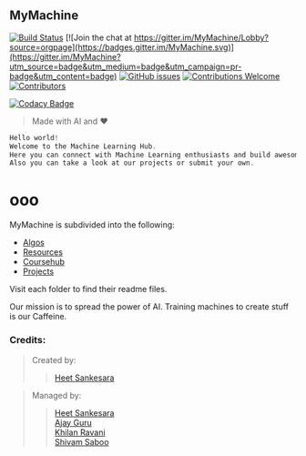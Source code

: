 <img src="logo.png" alt="Drawing" style="width: 200px;height: 1px;align: center;"/>

## MyMachine 
[![Build Status](https://travis-ci.org/Hsankesara/MyMachine.svg)](https://travis-ci.org/Hsankesara/MyMachine)
[![Join the chat at https://gitter.im/MyMachine/Lobby?source=orgpage](https://badges.gitter.im/MyMachine.svg)](https://gitter.im/MyMachine?utm_source=badge&utm_medium=badge&utm_campaign=pr-badge&utm_content=badge)
[![GitHub issues](https://img.shields.io/github/issues/Hsankesara/MyMachine.svg)](https://github.com/Hsankesara/MyMachine/issues)
[![Contributions Welcome](https://img.shields.io/badge/contributions-welcome-brightgreen.svg?style=flat)](https://github.com/Hsankesara/MyMachine/issues)
[![Contributors](https://img.shields.io/github/contributors/Hsankesara/MyMachine.svg)](https://github.com/Hsankesara/MyMachine/graphs/contributors)

[![Codacy Badge](https://api.codacy.com/project/badge/Grade/aa99aac5a29547a89e486c395eb25032)](https://www.codacy.com/app/201651005/MyMachine?utm_source=github.com&utm_medium=referral&utm_content=Hsankesara/MyMachine&utm_campaign=badger)

>Made with AI and :heart:

```c
Hello world!
Welcome to the Machine Learning Hub.
Here you can connect with Machine Learning enthusiasts and build awesome stuff!!!
Also you can take a look at our projects or submit your own. 

```
<h1>ooo</h1>



MyMachine is subdivided into the following:

 * [Algos](Algos/README.md)
 * [Resources](Resources/README.md)  
 * [Coursehub](Coursehub/README.md)
 * [Projects](Projects/README.md)














Visit each folder to find their readme files.







Our mission is to spread the power of AI. Training machines to create stuff is our Caffeine.

### Credits:


> Created by:
>>[Heet Sankesara](https://github.com/Hsankesara)

> Managed by:
>>[Heet Sankesara](https://github.com/Hsankesara)</br>
>>[Ajay Guru](https://github.com/guru-DeV-002)</br>
>>[Khilan Ravani](https://github.com/khilanravani)</br>
>>[Shivam Saboo](https://github.com/shivamsaboo17)</br>


